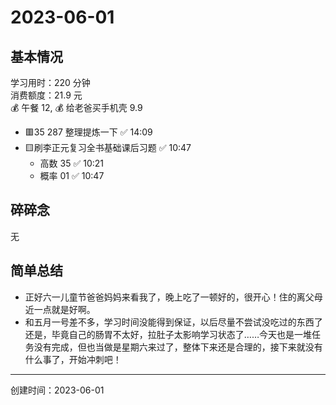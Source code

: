 # 2023-06-01

## 基本情况

学习用时：220 分钟  
消费额度：21.9 元  
💰 午餐 12, 💰 给老爸买手机壳 9.9

-   🟥35 287 整理提炼一下 ✅ 14:09
-   🟨刷李正元复习全书基础课后习题 ✅ 10:47
    -   高数 35 ✅ 10:21
    -   概率 01 ✅ 10:47

## 碎碎念

无

## 简单总结

- 正好六一儿童节爸爸妈妈来看我了，晚上吃了一顿好的，很开心！住的离父母近一点就是好啊。
- 和五月一号差不多，学习时间没能得到保证，以后尽量不尝试没吃过的东西了还是，毕竟自己的肠胃不太好，拉肚子太影响学习状态了……今天也是一堆任务没有完成，但也当做是星期六来过了，整体下来还是合理的，接下来就没有什么事了，开始冲刺吧！

---

创建时间：2023-06-01